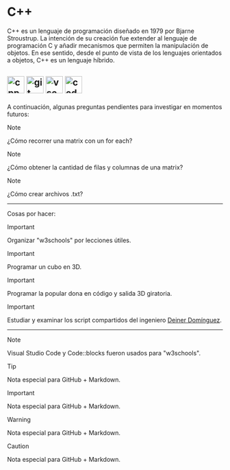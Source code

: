 # C++

C++ es un lenguaje de programación diseñado en 1979 por Bjarne Stroustrup. La intención de su creación fue extender al lenguaje de programación C y añadir mecanismos que permiten la manipulación de objetos. En ese sentido, desde el punto de vista de los lenguajes orientados a objetos, C++ es un lenguaje híbrido.

<img src="https://raw.githubusercontent.com/isocpp/logos/master/cpp_logo.svg" alt="cpp" width="40" height="40"/> <img src="https://git-scm.com/images/logos/downloads/Git-Icon-1788C.svg" alt="git" width="40" height="40"/> <img src="https://code.visualstudio.com/assets/images/code-stable.png" alt="vscode" width="40" height="40"/>
<img src="https://upload.wikimedia.org/wikipedia/commons/4/4b/Codeblocks_logo.png" alt="codeblocks" width="40" height="40"/>
---

A continuación, algunas preguntas pendientes para investigar en momentos futuros:

> [!NOTE]
> ¿Cómo recorrer una matrix con un for each?

> [!NOTE]
> ¿Cómo obtener la cantidad de filas y columnas de una matrix?

> [!NOTE]
> ¿Cómo crear archivos .txt?

---

Cosas por hacer:
> [!IMPORTANT]
> Organizar "w3schools" por lecciones útiles.

> [!IMPORTANT]
> Programar un cubo en 3D.

> [!IMPORTANT]
> Programar la popular dona en código y salida 3D giratoria.

> [!IMPORTANT]
> Estudiar y examinar los script compartidos del ingeniero <a href="https://github.com/deinerdb">Deiner Domínguez</a>.
---

> [!NOTE]
> Visual Studio Code y Code::blocks fueron usados para "w3schools".

> [!TIP]
> Nota especial para GitHub + Markdown.

> [!IMPORTANT]
> Nota especial para GitHub + Markdown.

> [!WARNING]
> Nota especial para GitHub + Markdown.

> [!CAUTION]
> Nota especial para GitHub + Markdown.
